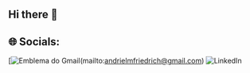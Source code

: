## Hi there 👋

## 🌐 Socials:
[![ Emblema do Gmail ](https://img.shields.io/badge/-andrielmfriedrich@gmail.com-00875f?style=flat-square&logo=Gmail&logoColor=white&link=mailto:andrielmfriedrich@gmail.com)(mailto:andrielmfriedrich@gmail.com) ![LinkedIn](https://img.shields.io/badge/LinkedIn-%230077B5.svg?logo=linkedin&logoColor=white)

<!--
**ANDRIEL123/andriel123** is a ✨ _special_ ✨ repository because its `README.md` (this file) appears on your GitHub profile.

Here are some ideas to get you started:

- 🔭 I’m currently working on ...
- 🌱 I’m currently learning ...
- 👯 I’m looking to collaborate on ...
- 🤔 I’m looking for help with ...
- 💬 Ask me about ...
- 📫 How to reach me: ...
- 😄 Pronouns: ...
- ⚡ Fun fact: ...
-->
